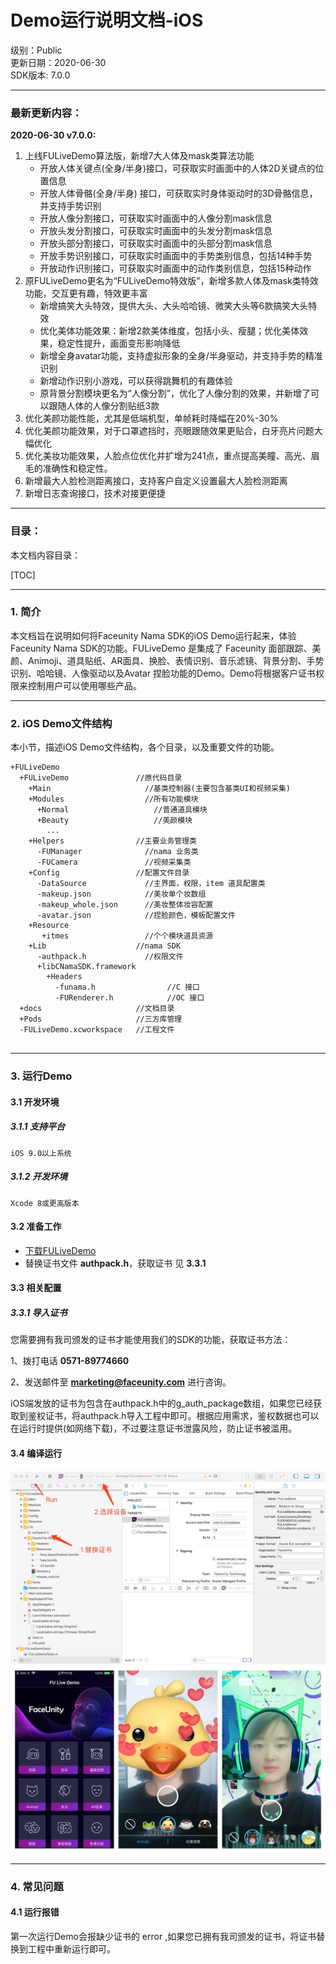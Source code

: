 # Demo运行说明文档-iOS  
级别：Public   
更新日期：2020-06-30   
SDK版本: 7.0.0  

------

### 最新更新内容：

**2020-06-30 v7.0.0:**

1. 上线FULiveDemo算法版，新增7大人体及mask类算法功能
   - 开放人体关键点(全身/半身)接口，可获取实时画面中的人体2D关键点的位置信息
   - 开放人体骨骼(全身/半身) 接口，可获取实时身体驱动时的3D骨骼信息，并支持手势识别
   - 开放人像分割接口，可获取实时画面中的人像分割mask信息
   - 开放头发分割接口，可获取实时画面中的头发分割mask信息
   - 开放头部分割接口，可获取实时画面中的头部分割mask信息
   - 开放手势识别接口，可获取实时画面中的手势类别信息，包括14种手势
   - 开放动作识别接口，可获取实时画面中的动作类别信息，包括15种动作
2. 原FULiveDemo更名为“FULiveDemo特效版”，新增多款人体及mask类特效功能，交互更有趣，特效更丰富
   - 新增搞笑大头特效，提供大头、大头哈哈镜、微笑大头等6款搞笑大头特效
   - 优化美体功能效果：新增2款美体维度，包括小头、瘦腿；优化美体效果，稳定性提升，画面变形影响降低
   - 新增全身avatar功能，支持虚拟形象的全身/半身驱动，并支持手势的精准识别
   - 新增动作识别小游戏，可以获得跳舞机的有趣体验
   - 原背景分割模块更名为“人像分割”，优化了人像分割的效果，并新增了可以跟随人体的人像分割贴纸3款
3. 优化美颜功能性能，尤其是低端机型，单帧耗时降幅在20%-30%
4. 优化美颜功能效果，对于口罩遮挡时，亮眼跟随效果更贴合，白牙亮片问题大幅优化
5. 优化美妆功能效果，人脸点位优化并扩增为241点，重点提高美瞳、高光、眉毛的准确性和稳定性。
6. 新增最大人脸检测距离接口，支持客户自定义设置最大人脸检测距离
7. 新增日志查询接口，技术对接更便捷

------
### 目录：
本文档内容目录：

[TOC]

------
### 1. 简介 
本文档旨在说明如何将Faceunity Nama SDK的iOS Demo运行起来，体验Faceunity Nama SDK的功能。FULiveDemo 是集成了 Faceunity 面部跟踪、美颜、Animoji、道具贴纸、AR面具、换脸、表情识别、音乐滤镜、背景分割、手势识别、哈哈镜、人像驱动以及Avatar 捏脸功能的Demo。Demo将根据客户证书权限来控制用户可以使用哪些产品。

------
### 2. iOS Demo文件结构
本小节，描述iOS Demo文件结构，各个目录，以及重要文件的功能。

```
+FULiveDemo
  +FULiveDemo 			  	//原代码目录
    +Main                     //基类控制器(主要包含基类UI和视频采集) 
    +Modules                  //所有功能模块
      +Normal                   //普通道具模块
      +Beauty                   //美颜模块
        ...
    +Helpers                //主要业务管理类  
      -FUManager              //nama 业务类
      -FUCamera               //视频采集类     
    +Config					//配置文件目录
      -DataSource             //主界面，权限，item 道具配置类 
      -makeup.json       	  //美妆单个妆数组
      -makeup_whole.json      //美妆整体妆容配置
      -avatar.json            //捏脸颜色，模板配置文件
    +Resource               
       +itmes                 //个个模块道具资源 
    +Lib                    //nama SDK  
      -authpack.h             //权限文件
      +libCNamaSDK.framework      
        +Headers
          -funama.h                //C 接口
          -FURenderer.h            //OC 接口
  +docs						//文档目录
  +Pods                     //三方库管理
  -FULiveDemo.xcworkspace   //工程文件
  
```

------
### 3. 运行Demo 

#### 3.1 开发环境
##### 3.1.1 支持平台
```
iOS 9.0以上系统
```
##### 3.1.2 开发环境
```
Xcode 8或更高版本
```

#### 3.2 准备工作 
- [下载FULiveDemo](https://github.com/Faceunity/FULiveDemo)
- 替换证书文件 **authpack.h**，获取证书 见 **3.3.1**

#### 3.3 相关配置
##### 3.3.1 导入证书
您需要拥有我司颁发的证书才能使用我们的SDK的功能，获取证书方法：

1、拨打电话 **0571-89774660** 

2、发送邮件至 **marketing@faceunity.com** 进行咨询。

iOS端发放的证书为包含在authpack.h中的g_auth_package数组，如果您已经获取到鉴权证书，将authpack.h导入工程中即可。根据应用需求，鉴权数据也可以在运行时提供(如网络下载)，不过要注意证书泄露风险，防止证书被滥用。

#### 3.4 编译运行
![](./imgs/runDemo.jpg)
![](./imgs/demoHome.png)

------
### 4. 常见问题 

#### 4.1 运行报错

第一次运行Demo会报缺少证书的 error ,如果您已拥有我司颁发的证书，将证书替换到工程中重新运行即可。
